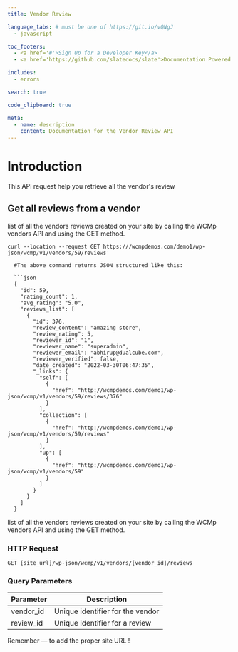 ```yaml
---
title: Vendor Review

language_tabs: # must be one of https://git.io/vQNgJ
  - javascript

toc_footers:
  - <a href='#'>Sign Up for a Developer Key</a>
  - <a href='https://github.com/slatedocs/slate'>Documentation Powered by Slate</a>

includes:
  - errors

search: true

code_clipboard: true

meta:
  - name: description
    content: Documentation for the Vendor Review API
---
```

# Introduction

This API request help you retrieve all the vendor's review


  ## Get all reviews from a vendor

list of all the vendors reviews created on your site by calling the WCMp vendors API and using the GET method.

```shell
curl --location --request GET https:///wcmpdemos.com/demo1/wp-json/wcmp/v1/vendors/59/reviews'

  #The above command returns JSON structured like this:

  ```json
  {
    "id": 59,
    "rating_count": 1,
    "avg_rating": "5.0",
    "reviews_list": [
      {
        "id": 376,
        "review_content": "amazing store",
        "review_rating": 5,
        "reviewer_id": "1",
        "reviewer_name": "superadmin",
        "reviewer_email": "abhirup@dualcube.com",
        "reviewer_verified": false,
        "date_created": "2022-03-30T06:47:35",
        "_links": {
          "self": [
            {
              "href": "http://wcmpdemos.com/demo1/wp-json/wcmp/v1/vendors/59/reviews/376"
            }
          ],
          "collection": [
            {
              "href": "http://wcmpdemos.com/demo1/wp-json/wcmp/v1/vendors/59/reviews"
            }
          ],
          "up": [
            {
              "href": "http://wcmpdemos.com/demo1/wp-json/wcmp/v1/vendors/59"
            }
          ]
        }
      }
    ]
  }
  ```
  list of all the vendors reviews created on your site by calling the WCMp vendors API and using the GET method.

  ### HTTP Request

  `GET [site_url]/wp-json/wcmp/v1/vendors/[vendor_id]/reviews`

  ### Query Parameters

  Parameter  | Description
  ---------  | -----------
   vendor_id | Unique identifier for the vendor
   review_id | Unique identifier for a review

  <aside class="success">
  Remember — to add the proper site URL !
  </aside>







